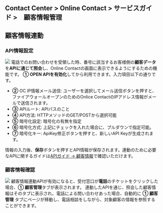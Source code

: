 ## Contact Center > Online Contact > サービスガイド >　顧客情報管理
        
## 顧客情報連動
### API情報設定
![](http://static.toastoven.net/prod_contact_center/ja/2.2.7-(1)_ja.png)
電話でのお問い合わせを受領した時、番号に該当するお客様側の**顧客データ**を**APIに通じて照会**し、Online Contactの画面に表示できるようにするための機能です。
**① OPEN APIを有効化**してから利用できます。入力項目以下の通りです。

-	**②** OC IP情報メール送信: ユーザーを選択してメール送信ボタンを押すと、ファイアウォールオープンのためのOnlice ContactのIPアドレス情報がメールで送信されます。
-	**③** APIルート: APIパスのこと
-	**④** API方法: HTTPメソッドのGET/POSTから選択可能
-	**⑤** 暗号化設定: 暗号化の有無を指定
-	**⑥** 暗号化方式: 上記にチェックを入れた場合に、プルダウンで指定可能。
-	**⑦** 暗号化キー: ApiKey修正ボタンを押すと、新しいAPI Keyが生成されます。

情報の入力後、**保存**ボタンを押すとAPI情報が保存されます。連動のために必要なAPIに関するガイドは[APIガイド → 顧客情報](https://docs.toast.com/ja/Contact%20Center/ja/online-contact-api-guide-openapi-customer-data/)で確認いただけます。

### 顧客情報確認
![](http://static.toastoven.net/prod_contact_center/ja/2.2.7-(2)_ja.png)
顧客情報連動APIが有効になると、受付窓口が**電話**のチケットをクリックした場合、**① 顧客管理**タブが表示されます。
連動したAPIを通じ、照会した顧客情報はそのタブに表示され、電話による問い合わせあった場合、自動的に **① 顧客管理** タブにページが移動し、電話相談をしながら、対象顧客の情報を参照することができます。
